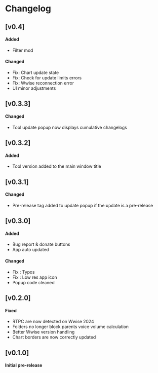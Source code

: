 # Changelog

## [v0.4]
#### Added
- Filter mod

#### Changed
- Fix: Chart update state
- Fix: Check for update limits errors
- Fix: Wwise reconnection error
- UI minor adjustments

## [v0.3.3]
#### Changed
- Tool update popup now displays cumulative changelogs

## [v0.3.2]
#### Added
- Tool version added to the main window title

## [v0.3.1]
#### Changed
- Pre-release tag added to update popup if the update is a pre-release
  
## [v0.3.0]
#### Added
- Bug report & donate buttons
- App auto updated

#### Changed
- Fix : Typos
- Fix : Low res app icon
- Popup code cleaned

## [v0.2.0]
#### Fixed
- RTPC are now detected on Wwise 2024
- Folders no longer block parents voice volume calculation
- Better Wwise version handling
- Chart borders are now correctly updated

## [v0.1.0]
#### Initial pre-release
